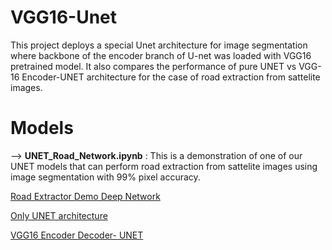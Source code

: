 # VGG16-Unet
This project deploys a special Unet architecture for image segmentation where backbone of the encoder branch of U-net was loaded with VGG16 pretrained model. It also compares the performance of pure UNET vs VGG-16 Encoder-UNET architecture for the case of road extraction from sattelite images.


# Models

--> **UNET_Road_Network.ipynb** : This is a demonstration of one of our UNET models that can perform road extraction from sattelite images using image segmentation with 99% pixel accuracy. 


[Road Extractor Demo Deep Network](https://github.com/muhammadfarhan720/VGG16-Unet-Deep-Network/blob/main/UNET_Road_Network.ipynb)




[Only UNET architecture](https://github.com/muhammadfarhan720/VGG16-Unet-Deep-Network/blob/main/only_unet.py)




[VGG16 Encoder Decoder- UNET](https://github.com/muhammadfarhan720/VGG16-Unet-Deep-Network/blob/main/vgg16_encoder_decoder.py)
